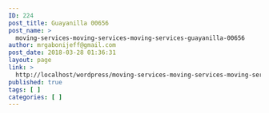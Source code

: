 ```yaml
---
ID: 224
post_title: Guayanilla 00656
post_name: >
  moving-services-moving-services-moving-services-guayanilla-00656
author: mrgabonijeff@gmail.com
post_date: 2018-03-28 01:36:31
layout: page
link: >
  http://localhost/wordpress/moving-services-moving-services-moving-services-guayanilla-00656/
published: true
tags: [ ]
categories: [ ]
---
```

